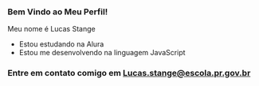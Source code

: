 ### Bem Vindo ao Meu Perfil!

Meu nome é Lucas Stange

- Estou estudando na Alura
- Estou me desenvolvendo na linguagem JavaScript

### Entre em contato comigo em Lucas.stange@escola.pr.gov.br
